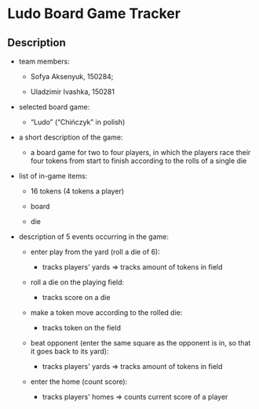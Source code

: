 # Ludo Board Game Tracker

## Description

- team members:

  - Sofya Aksenyuk, 150284;

  -   Uladzimir Ivashka, 150281

- selected board game:

  - “Ludo” (“Chińczyk” in polish)

- a short description of the game:

  - a board game for two to four players, in which the players race their four tokens from start to finish according to the rolls of a single die

- list of in-game items:

  - 16 tokens (4 tokens a player)
        
  - board
        
  - die

- description of 5 events occurring in the game:

  - enter play from the yard (roll a die of 6):
  
      - tracks players' yards => tracks amount of tokens in field

  - roll a die on the playing field:
    
    - tracks score on a die

  - make a token move according to the rolled die:
  
    - tracks token on the field

  - beat opponent (enter the same square as the opponent is in, so that it goes back to its yard):
    
    - tracks players' yards => tracks amount of tokens in field

  - enter the home (count score):
  
    - tracks players' homes => counts current score of a player
        
